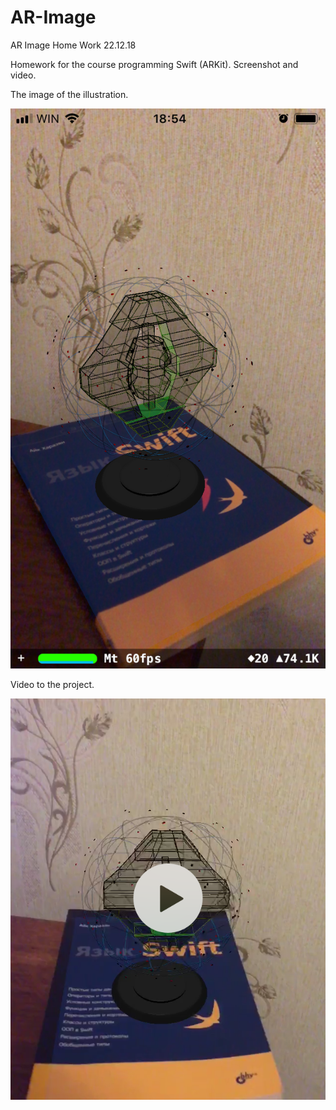 # AR-Image
AR Image Home Work 22.12.18

Homework for the course programming Swift (ARKit). Screenshot and video.

The image of the illustration.

![Illustration to the project](https://github.com/EugenePerlik/AR-Image/raw/master/promo/image.png)

Video to the project.

[![Video to the project](https://github.com/EugenePerlik/AR-Image/raw/master/promo/imageVideo.png)](https://yadi.sk/i/j2tWB4DNxGEzVQ)
